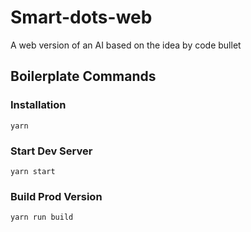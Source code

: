 # Smart-dots-web
A web version of an AI based on the idea by code bullet

## Boilerplate Commands
### Installation

```
yarn
```

### Start Dev Server

```
yarn start
```

### Build Prod Version

```
yarn run build
```
